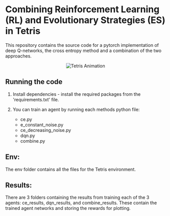 # Combining Reinforcement Learning (RL) and Evolutionary Strategies (ES) in Tetris

This repository contains the source code for a pytorch implementation of deep Q-networks, the cross entropy method and a combination of the 
two approaches.



<p align="center">
  <img src="https://github.com/SirSebLancelot/Tetris-Reinforcement-Learning/raw/main/dqn_results/results20x10/tetris_animation_looped_long.gif" alt="Tetris Animation" />
</p>

## Running the code 

1) Install dependencies - install the required packages from the 'requirements.txt' file.

2) You can train an agent by running each methods python file:
   - ce.py
   - e_constant_noise.py
   - ce_decreasing_noise.py
   - dqn.py
   - combine.py
  
## Env:
The env folder contains all the files for the Tetris environment.

## Results:

There are 3 folders containing the results from training each of the 3 agents:
ce_results, dqn_results, and combine_results. These contain the trained agent
networks and storing the rewards for plotting.





